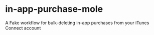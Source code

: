 # in-app-purchase-mole
A Fake workflow for bulk-deleting in-app purchases from your iTunes Connect account
